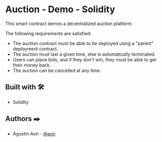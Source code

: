 # Auction - Demo - Solidity
This smart contract demos a decentralized auction platform.

The following requirements are satisfied:
- The auction contract must be able to be deployed using a "parent" deployment contract.
- The auction must last a given time, else is automatically terminated.
- Users can place bids, and if they don't win, they must be able to get their money back.
- The auction can be cancelled at any time.

## Built with 🛠️
- Solidity

## Authors ✒️
- Agustin Aon - [@aon](https://github.com/aon)
